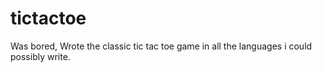 # tictactoe
Was bored, Wrote the classic tic tac toe game in all the languages i could possibly write.
